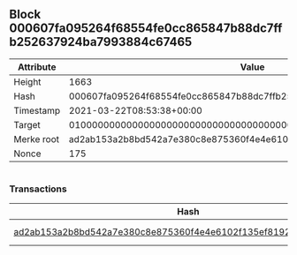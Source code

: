 ## Block 000607fa095264f68554fe0cc865847b88dc7ffb252637924ba7993884c67465

Attribute | Value
--- | ---
Height | 1663
Hash | 000607fa095264f68554fe0cc865847b88dc7ffb252637924ba7993884c67465
Timestamp | 2021-03-22T08:53:38+00:00
Target | 0100000000000000000000000000000000000000000000000000000000000000
Merke root | ad2ab153a2b8bd542a7e380c8e875360f4e4e6102f135ef81927e384c512c00d
Nonce | 175

```

```

### Transactions

Hash | Amount
--- | ---
[ad2ab153a2b8bd542a7e380c8e875360f4e4e6102f135ef81927e384c512c00d](ad2ab153a2b8bd542a7e380c8e875360f4e4e6102f135ef81927e384c512c00d.md) | 10.00000000 SKEPTI 

